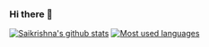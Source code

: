### Hi there 👋

<!--
**saikrishnama/saikrishnama** is a ✨ _special_ ✨ repository because its `README.md` (this file) appears on your GitHub profile.

Here are some ideas to get you started:

- 🔭 I’m currently working on ...
- 🌱 I’m currently learning ...
- 👯 I’m looking to collaborate on ...
- 🤔 I’m looking for help with ...
- 💬 Ask me about ...
- 📫 How to reach me: ...
- 😄 Pronouns: ...
- ⚡ Fun fact: ...
-->
[![Saikrishna's github stats](https://github-readme-stats.vercel.app/api?username=saikrishnama&show_icons=true&theme=prussian&count_private=true)](https://github.com/Multi-Cloud-Platform-IAC?tab=repositories) [![Most used languages](https://github-readme-stats.vercel.app/api/top-langs/?username=saikrishnama&layout=compact&langs_count=8)](https://github.com/Multi-Cloud-Platform-IAC?tab=repositories)

